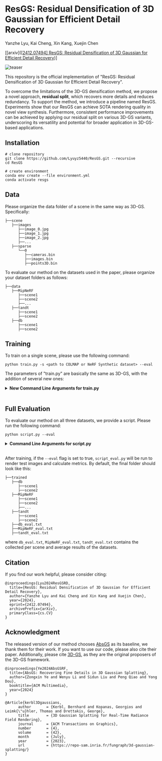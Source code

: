 # ResGS: Residual Densification of 3D Gaussian for Efficient Detail Recovery

Yanzhe Lyu, Kai Cheng, Xin Kang, Xuejin Chen

[[arxiv]([[2412.07494\] ResGS: Residual Densification of 3D Gaussian for Efficient Detail Recovery](https://arxiv.org/abs/2412.07494))] 



![teaser](assets\teaser.png)

This repository is the official implementation of "ResGS: Residual Densification of 3D Gaussian for Efficient Detail Recovery".

To overcome the limitations of the 3D-GS densification method, we propose a novel approach, **residual split**, which recovers more details and reduces redundancy. To support the method, we introduce a pipeline named ResGS. Experiments show that our ResGS can achieve SOTA rendering quality in novel view synthesis. Furthermore, consistent performance improvements can be achieved by applying our residual split on various 3D-GS variants, underscoring its versatility and potential for broader application in 3D-GS-based applications.

## Installation

```
# clone repository 
git clone https://github.com/Lyuyz5440/ResGS.git --recursive
cd ResGS

# create environment 
conda env create --file environment.yml
conda activate resgs
```

## Data

Please organize the data folder of a scene in the same way as 3D-GS. Specifically:

```
├──scene
   ├──images
      ├──image_0.jpg
      ├──image_1.jpg
      ├──image_2.jpg
      ├──...
   ├──sparse
      └──0
         ├──cameras.bin
         ├──images.bin
         ├──points3D.bin
```

To evaluate our method on the datasets used in the paper, please organize your dataset folders as follows:

```
├──data
   ├──MipNeRF
      ├──scene1
      ├──scene2
      ├──...
   ├──tandt
      ├──scene1
      ├──scene2
   ├──db
      ├──scene1
      ├──scene2
```

## Training

To train on a single scene, please use the following command:

```
python train.py -s <path to COLMAP or NeRF Synthetic dataset> --eval
```

The parameters of "train.py" are basically the same as 3D-GS, with the addition of several new ones:

<details>
<summary><span style="font-weight: bold;">New Command Line Arguments for train.py</span></summary>

  #### --device

 Set the GPU id to run the code, ```0``` by default.

  #### --residual_split_scale_div

 Scale divisor factor for the new Gaussian generated by the residual split, ```1.6``` by default.

  #### --opacity_reduce_weight

 Opacity multiplication factor for the original Gaussian performing residual split, ```0.3``` by default.

</details>
<br>

## Full Evaluation

To evaluate our method on all three datasets, we provide a script. Please run the following command:

```
python script.py --eval
```

<details>
<summary><span style="font-weight: bold;">Command Line Arguments for script.py</span></summary>

  #### --device

  Set the GPU id to run the code, ```0``` by default.

  #### --dataset

 Specify the dataset to evaluate the method on, ```""``` by default, meaning evaluation on all three datasets. More options are: ```tt``` for Tanks&Temples, ```db``` for Deep Blending, ```mip``` for Mip-NeRF360.

  #### --args

 Additional arguments to use in ```train.py```, ```""``` by default.

  #### --name

 Name for the script run, ```default``` by default.

  #### --eval

 Add this flag to run the evaluation script after training

  #### --save_path

 Path to save trained results and script output, ```trained/``` by default.

  #### --dataset_path

 Path for the three datasets, ```data/``` by default.

</details>
<br>

After training, if the ```--eval``` flag is set to true, ```script_eval.py``` will be run to render test images and calculate metrics. By default, the final folder should look like this:

```
├──trained
   ├──db
      ├──scene1
      ├──scene2
   ├──MipNeRF
      ├──scene1
      ├──scene2
      ├──...
   ├──tandt
      ├──scene1
      ├──scene2
   ├──db_eval.txt
   ├──MipNeRF_eval.txt
   ├──tandt_eval.txt
```

where ```db_eval.txt```, ```MipNeRF_eval.txt```, ```tandt_eval.txt``` contains the collected per scene and average results of the datasets.

## Citation

If you find our work helpful, please consider citing:

```
@inproceedings{Lyu2024ResGSRD,
  title={ResGS: Residual Densification of 3D Gaussian for Efficient Detail Recovery},
  author={Yanzhe Lyu and Kai Cheng and Xin Kang and Xuejin Chen},
  year={2024},
  eprint={2412.07494},
  archivePrefix={arXiv},
  primaryClass={cs.CV}
}
```

## Acknowledgment

The released version of our method chooses [AbsGS]([AbsGS](https://ty424.github.io/AbsGS.github.io/)) as its baseline, we thank them for their work. If you want to use our code, please also cite their paper. Additionally, please cite [3D-GS](https://repo-sam.inria.fr/fungraph/3d-gaussian-splatting/), as they are the original proposers of the 3D-GS framework.

```
@inproceedings{Ye2024AbsGSRF,
  title={AbsGS: Recovering Fine Details in 3D Gaussian Splatting},
  author={Zongxin Ye and Wenyu Li and Sidun Liu and Peng Qiao and Yong Dou},
  booktitle={ACM Multimedia},
  year={2024}
}

@Article{kerbl3Dgaussians,
      author       = {Kerbl, Bernhard and Kopanas, Georgios and Leimk{\"u}hler, Thomas and Drettakis, George},
      title        = {3D Gaussian Splatting for Real-Time Radiance Field Rendering},
      journal      = {ACM Transactions on Graphics},
      number       = {4},
      volume       = {42},
      month        = {July},
      year         = {2023},
      url          = {https://repo-sam.inria.fr/fungraph/3d-gaussian-splatting/}
}
```

